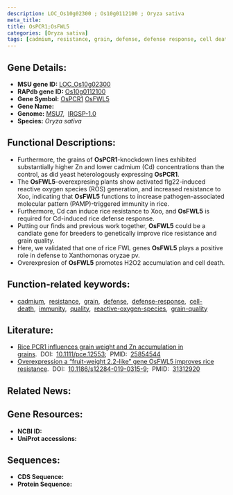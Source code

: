 ```yaml
---
description: LOC_Os10g02300 ; Os10g0112100 ; Oryza sativa
meta_title:
title: OsPCR1;OsFWL5
categories: [Oryza sativa]
tags: [cadmium, resistance, grain, defense, defense response, cell death, immunity, quality, reactive oxygen species, grain quality]
---
```


## Gene Details:
- **MSU gene ID:** [LOC_Os10g02300](http://rice.uga.edu/cgi-bin/ORF_infopage.cgi?orf=LOC_Os10g02300)  
- **RAPdb gene ID:** [Os10g0112100](https://rapdb.dna.affrc.go.jp/locus/?name=Os10g0112100)  
- **Gene Symbol:** <u>OsPCR1</u>&nbsp;<u>OsFWL5</u>
- **Gene Name:**
- **Genome:**  [MSU7](http://rice.uga.edu/),&nbsp;&nbsp;[IRGSP-1.0](https://rapdb.dna.affrc.go.jp/download/irgsp1.html)
- **Species:** *Oryza sativa*

## Functional Descriptions:
   - Furthermore, the grains of **OsPCR1**-knockdown lines exhibited substantially higher Zn and lower cadmium (Cd) concentrations than the control, as did yeast heterologously expressing **OsPCR1**.
   - The **OsFWL5**-overexpresing plants show activated flg22-induced reactive oxygen species (ROS) generation, and increased resistance to Xoo, indicating that **OsFWL5** functions to increase pathogen-associated molecular pattern (PAMP)-triggered immunity in rice.
   - Furthermore, Cd can induce rice resistance to Xoo, and **OsFWL5** is required for Cd-induced rice defense response.
   - Putting our finds and previous work together, **OsFWL5** could be a candiate gene for breeders to genetically improve rice resistance and grain quality.
   - Here, we validated that one of rice FWL genes **OsFWL5** plays a positive role in defense to Xanthomonas oryzae pv.
   - Overexpresion of **OsFWL5** promotes H2O2 accumulation and cell death.

## Function-related keywords:
   - [cadmium](/tags/cadmium/),&nbsp;&nbsp;[resistance](/tags/resistance/),&nbsp;&nbsp;[grain](/tags/grain/),&nbsp;&nbsp;[defense](/tags/defense/),&nbsp;&nbsp;[defense-response](/tags/defense-response/),&nbsp;&nbsp;[cell-death](/tags/cell-death/),&nbsp;&nbsp;[immunity](/tags/immunity/),&nbsp;&nbsp;[quality](/tags/quality/),&nbsp;&nbsp;[reactive-oxygen-species](/tags/reactive-oxygen-species/),&nbsp;&nbsp;[grain-quality](/tags/grain-quality/)

## Literature:
   - [Rice PCR1 influences grain weight and Zn accumulation in grains](https://www.doi.org/10.1111/pce.12553).&nbsp;&nbsp;DOI:&nbsp;&nbsp;[10.1111/pce.12553](https://www.doi.org/10.1111/pce.12553);&nbsp;&nbsp;PMID:&nbsp;&nbsp;[25854544](https://pubmed.ncbi.nlm.nih.gov/25854544/)
   - [Overexpression a “fruit-weight 2.2-like” gene OsFWL5 improves rice resistance](https://www.doi.org/10.1186/s12284-019-0315-9).&nbsp;&nbsp;DOI:&nbsp;&nbsp;[10.1186/s12284-019-0315-9](https://www.doi.org/10.1186/s12284-019-0315-9);&nbsp;&nbsp;PMID:&nbsp;&nbsp;[31312920](https://pubmed.ncbi.nlm.nih.gov/31312920/)

## Related News:

## Gene Resources:
- **NCBI ID:**  []()
- **UniProt accessions:** [](https://www.uniprot.org/uniprotkb//entry)

## Sequences:
- **CDS Sequence:**
- **Protein Sequence:**
